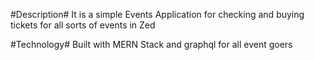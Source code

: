 #Description#
It is a simple Events Application for checking and buying tickets for all sorts of events in Zed

#Technology#
Built with MERN Stack and graphql for all event goers
